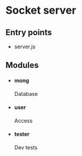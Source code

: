# Socket server

## Entry points

  * server.js

## Modules

  * #### mong

    Database

  * #### user

    Access

  * #### tester

    Dev tests
